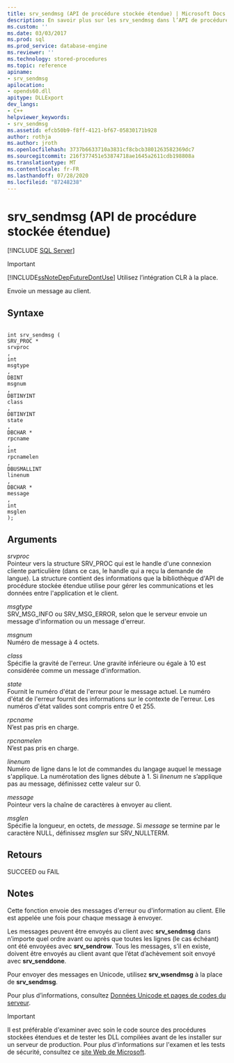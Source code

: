 ```yaml
---
title: srv_sendmsg (API de procédure stockée étendue) | Microsoft Docs
description: En savoir plus sur les srv_sendmsg dans l’API de procédure stockée étendue et sur la manière dont elle peut envoyer un message au client.
ms.custom: ''
ms.date: 03/03/2017
ms.prod: sql
ms.prod_service: database-engine
ms.reviewer: ''
ms.technology: stored-procedures
ms.topic: reference
apiname:
- srv_sendmsg
apilocation:
- opends60.dll
apitype: DLLExport
dev_langs:
- C++
helpviewer_keywords:
- srv_sendmsg
ms.assetid: efcb50b9-f8ff-4121-bf67-05830171b928
author: rothja
ms.author: jroth
ms.openlocfilehash: 3737b6633710a3831cf8cbcb3801263582369dc7
ms.sourcegitcommit: 216f377451e53874718ae1645a2611cdb198808a
ms.translationtype: MT
ms.contentlocale: fr-FR
ms.lasthandoff: 07/28/2020
ms.locfileid: "87248238"
---
```

# <a name="srv_sendmsg-extended-stored-procedure-api"></a>srv_sendmsg (API de procédure stockée étendue)
 [!INCLUDE [SQL Server](../../includes/applies-to-version/sqlserver.md)]
    
> [!IMPORTANT]  
>  [!INCLUDE[ssNoteDepFutureDontUse](../../includes/ssnotedepfuturedontuse-md.md)] Utilisez l’intégration CLR à la place.  
  
 Envoie un message au client.  
  
## <a name="syntax"></a>Syntaxe  
  
```  
  
int srv_sendmsg (  
SRV_PROC *  
srvproc  
,  
int  
msgtype  
,  
DBINT  
msgnum  
,  
DBTINYINT  
class  
,   
DBTINYINT  
state  
,  
DBCHAR *  
rpcname  
,  
int   
rpcnamelen  
,  
DBUSMALLINT  
linenum  
,  
DBCHAR *  
message  
,  
int  
msglen   
);  
```  
  
## <a name="arguments"></a>Arguments  
 *srvproc*  
 Pointeur vers la structure SRV_PROC qui est le handle d'une connexion cliente particulière (dans ce cas, le handle qui a reçu la demande de langue). La structure contient des informations que la bibliothèque d'API de procédure stockée étendue utilise pour gérer les communications et les données entre l'application et le client.  
  
 *msgtype*  
 SRV_MSG_INFO ou SRV_MSG_ERROR, selon que le serveur envoie un message d'information ou un message d'erreur.  
  
 *msgnum*  
 Numéro de message à 4 octets.  
  
 *class*  
 Spécifie la gravité de l'erreur. Une gravité inférieure ou égale à 10 est considérée comme un message d'information.  
  
 *state*  
 Fournit le numéro d'état de l'erreur pour le message actuel. Le numéro d'état de l'erreur fournit des informations sur le contexte de l'erreur. Les numéros d'état valides sont compris entre 0 et 255.  
  
 *rpcname*  
 N’est pas pris en charge.  
  
 *rpcnamelen*  
 N’est pas pris en charge.  
  
 *linenum*  
 Numéro de ligne dans le lot de commandes du langage auquel le message s'applique. La numérotation des lignes débute à 1. Si *linenum* ne s’applique pas au message, définissez cette valeur sur 0.  
  
 *message*  
 Pointeur vers la chaîne de caractères à envoyer au client.  
  
 *msglen*  
 Spécifie la longueur, en octets, de *message*. Si *message* se termine par le caractère NULL, définissez *msglen* sur SRV_NULLTERM.  
  
## <a name="returns"></a>Retours  
 SUCCEED ou FAIL  
  
## <a name="remarks"></a>Notes  
 Cette fonction envoie des messages d'erreur ou d'information au client. Elle est appelée une fois pour chaque message à envoyer.  
  
 Les messages peuvent être envoyés au client avec **srv_sendmsg** dans n’importe quel ordre avant ou après que toutes les lignes (le cas échéant) ont été envoyées avec **srv_sendrow**. Tous les messages, s’il en existe, doivent être envoyés au client avant que l’état d’achèvement soit envoyé avec **srv_senddone**.  
  
 Pour envoyer des messages en Unicode, utilisez **srv_wsendmsg** à la place de **srv_sendmsg**.  
  
 Pour plus d’informations, consultez [Données Unicode et pages de codes du serveur](../../relational-databases/extended-stored-procedures-programming/unicode-data-and-server-code-pages.md).  
  
> [!IMPORTANT]  
>  Il est préférable d'examiner avec soin le code source des procédures stockées étendues et de tester les DLL compilées avant de les installer sur un serveur de production. Pour plus d'informations sur l'examen et les tests de sécurité, consultez ce [site Web de Microsoft](https://go.microsoft.com/fwlink/?LinkID=54761&amp;clcid=0x409https://msdn.microsoft.com/security/).  
  
  
